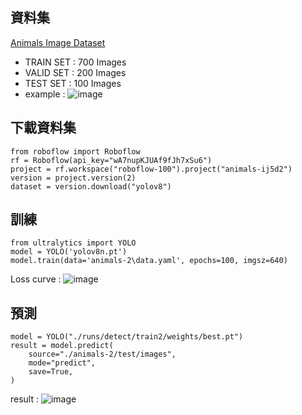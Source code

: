 ## 資料集

[Animals Image Dataset](https://universe.roboflow.com/roboflow-100/animals-ij5d2/dataset/2)
* TRAIN SET : 700 Images
* VALID SET : 200 Images
* TEST  SET : 100 Images
* example :
![image](https://i.imgur.com/ZoWSEV8.jpeg)

## 下載資料集
```python=
from roboflow import Roboflow
rf = Roboflow(api_key="wA7nupKJUAf9fJh7xSu6")
project = rf.workspace("roboflow-100").project("animals-ij5d2")
version = project.version(2)
dataset = version.download("yolov8")
```

## 訓練
```python=
from ultralytics import YOLO
model = YOLO('yolov8n.pt')
model.train(data='animals-2\data.yaml', epochs=100, imgsz=640)
```
Loss curve :
![image](https://api.wandb.ai/files/chiang777/YOLOv8/vtn8lii3/media/images/results_100_ab9f281cd22e09871ea7.png?height=422)



## 預測
```python=
model = YOLO("./runs/detect/train2/weights/best.pt")
result = model.predict(
    source="./animals-2/test/images",
    mode="predict",
    save=True,
)
```
result : 
![image](https://i.imgur.com/PxzT6CN.jpeg)
